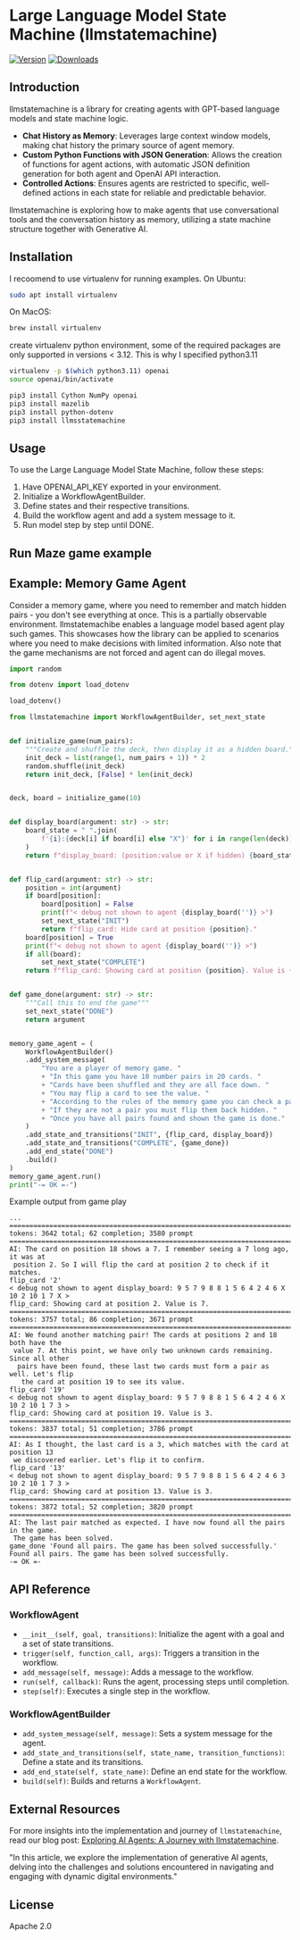 # Large Language Model State Machine (llmstatemachine)

[![Version](https://img.shields.io/pypi/v/llmstatemachine.svg)](https://pypi.python.org/pypi/llmstatemachine)
[![Downloads](http://pepy.tech/badge/llmstatemachine)](http://pepy.tech/project/llmstatemachine)

## Introduction

llmstatemachine is a library for creating agents with GPT-based language models and state machine logic.

- **Chat History as Memory**: Leverages large context window models, making chat history the primary source of agent memory.
- **Custom Python Functions with JSON Generation**: Allows the creation of functions for agent actions, with automatic JSON definition generation for both agent and OpenAI API interaction.
- **Controlled Actions**: Ensures agents are restricted to specific, well-defined actions in each state for reliable and predictable behavior.

llmstatemachine is exploring how to make agents that use conversational tools and the conversation history as memory,
utilizing a state machine structure together with Generative AI.

## Installation
I recoomend to use virtualenv for running examples. 
On Ubuntu:

```bash
sudo apt install virtualenv
```
On MacOS:

```bash
brew install virtualenv
```

create virtualenv python environment, some of the required packages are only supported in versions < 3.12. This is why I specified python3.11 

```bash
virtualenv -p $(which python3.11) openai
source openai/bin/activate
```

```bash
pip3 install Cython NumPy openai
pip3 install mazelib
pip3 install python-dotenv
pip3 install llmsstatemachine
```

## Usage
To use the Large Language Model State Machine, follow these steps:

1. Have OPENAI_API_KEY exported in your environment.
2. Initialize a WorkflowAgentBuilder.
3. Define states and their respective transitions.
4. Build the workflow agent and add a system message to it.
5. Run model step by step until DONE.

## Run Maze game example


## Example: Memory Game Agent

Consider a memory game, where you need to remember and match hidden pairs -
you don't see everything at once. This is a partially observable environment. llmstatemachibe enables a language model based 
agent play such games.
This showcases how the library can be applied to scenarios 
where you need to make decisions with limited information.
Also note that the game mechanisms are not forced and agent can do illegal moves. 

```python
import random

from dotenv import load_dotenv

load_dotenv()

from llmstatemachine import WorkflowAgentBuilder, set_next_state


def initialize_game(num_pairs):
    """Create and shuffle the deck, then display it as a hidden board."""
    init_deck = list(range(1, num_pairs + 1)) * 2
    random.shuffle(init_deck)
    return init_deck, [False] * len(init_deck)


deck, board = initialize_game(10)


def display_board(argument: str) -> str:
    board_state = " ".join(
        f'{i}:{deck[i] if board[i] else "X"}' for i in range(len(deck))
    )
    return f"display_board: (position:value or X if hidden) {board_state}"


def flip_card(argument: str) -> str:
    position = int(argument)
    if board[position]:
        board[position] = False
        print(f"< debug not shown to agent {display_board('')} >")
        set_next_state("INIT")
        return f"flip_card: Hide card at position {position}."
    board[position] = True
    print(f"< debug not shown to agent {display_board('')} >")
    if all(board):
        set_next_state("COMPLETE")
    return f"flip_card: Showing card at position {position}. Value is {deck[position]}."


def game_done(argument: str) -> str:
    """Call this to end the game"""
    set_next_state("DONE")
    return argument


memory_game_agent = (
    WorkflowAgentBuilder()
    .add_system_message(
        "You are a player of memory game. "
        + "In this game you have 10 number pairs in 20 cards. "
        + "Cards have been shuffled and they are all face down. "
        + "You may flip a card to see the value. "
        + "According to the rules of the memory game you can check a pair. "
        + "If they are not a pair you must flip them back hidden. "
        + "Once you have all pairs found and shown the game is done."
    )
    .add_state_and_transitions("INIT", {flip_card, display_board})
    .add_state_and_transitions("COMPLETE", {game_done})
    .add_end_state("DONE")
    .build()
)
memory_game_agent.run()
print("-= OK =-")
```
Example output from game play
```shell
...
================================================================================
tokens: 3642 total; 62 completion; 3580 prompt
================================================================================
AI: The card on position 18 shows a 7. I remember seeing a 7 long ago, it was at
 position 2. So I will flip the card at position 2 to check if it matches.
flip_card '2'
< debug not shown to agent display_board: 9 5 7 9 8 8 1 5 6 4 2 4 6 X 10 2 10 1 7 X >
flip_card: Showing card at position 2. Value is 7.
================================================================================
tokens: 3757 total; 86 completion; 3671 prompt
================================================================================
AI: We found another matching pair! The cards at positions 2 and 18 both have the
 value 7. At this point, we have only two unknown cards remaining. Since all other
  pairs have been found, these last two cards must form a pair as well. Let's flip
   the card at position 19 to see its value.
flip_card '19'
< debug not shown to agent display_board: 9 5 7 9 8 8 1 5 6 4 2 4 6 X 10 2 10 1 7 3 >
flip_card: Showing card at position 19. Value is 3.
================================================================================
tokens: 3837 total; 51 completion; 3786 prompt
================================================================================
AI: As I thought, the last card is a 3, which matches with the card at position 13
 we discovered earlier. Let's flip it to confirm.
flip_card '13'
< debug not shown to agent display_board: 9 5 7 9 8 8 1 5 6 4 2 4 6 3 10 2 10 1 7 3 >
flip_card: Showing card at position 13. Value is 3.
================================================================================
tokens: 3872 total; 52 completion; 3820 prompt
================================================================================
AI: The last pair matched as expected. I have now found all the pairs in the game.
 The game has been solved.
game_done 'Found all pairs. The game has been solved successfully.'
Found all pairs. The game has been solved successfully.
-= OK =-
```


## API Reference

### WorkflowAgent

- `__init__(self, goal, transitions)`: Initialize the agent with a goal and a set of state transitions.
- `trigger(self, function_call, args)`: Triggers a transition in the workflow.
- `add_message(self, message)`: Adds a message to the workflow.
- `run(self, callback)`: Runs the agent, processing steps until completion.
- `step(self)`: Executes a single step in the workflow.

### WorkflowAgentBuilder

- `add_system_message(self, message)`: Sets a system message for the agent.
- `add_state_and_transitions(self, state_name, transition_functions)`: Define a state and its transitions.
- `add_end_state(self, state_name)`: Define an end state for the workflow.
- `build(self)`: Builds and returns a `WorkflowAgent`.

## External Resources

For more insights into the implementation and journey of `llmstatemachine`, read our blog post: [Exploring AI Agents: A Journey with llmstatemachine](https://robocorp.com/blog/exploring-ai-agents-journey-with-llmstatemachine).

"In this article, we explore the implementation of generative AI agents, delving into the challenges and solutions encountered in navigating and engaging with dynamic digital environments."

## License
Apache 2.0

